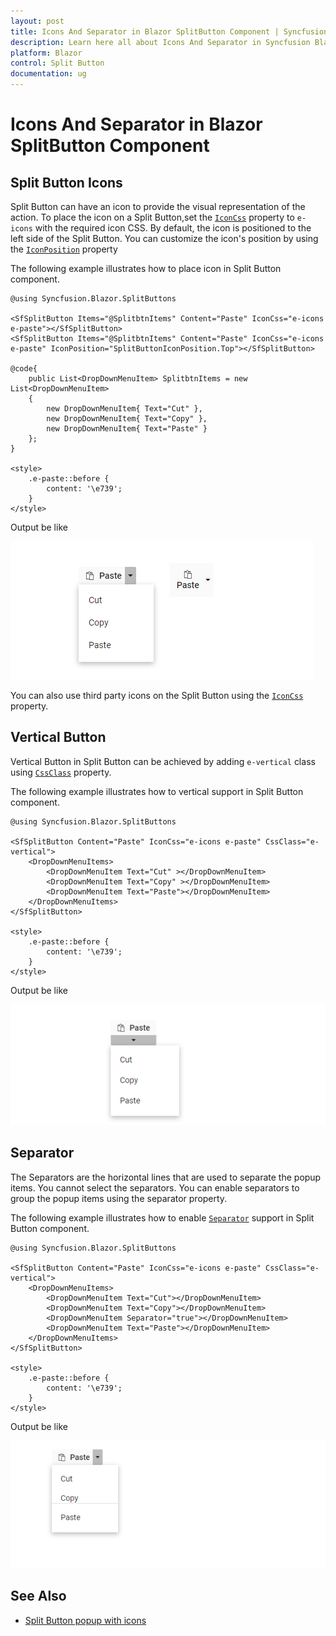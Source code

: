 ```yaml
---
layout: post
title: Icons And Separator in Blazor SplitButton Component | Syncfusion
description: Learn here all about Icons And Separator in Syncfusion Blazor SplitButton component and more.
platform: Blazor
control: Split Button
documentation: ug
---
```


# Icons And Separator in Blazor SplitButton Component

## Split Button Icons

Split Button can have an icon to provide the visual representation of the action. To place the icon on a
Split Button,set the [`IconCss`](https://help.syncfusion.com/cr/blazor/Syncfusion.Blazor.SplitButtons.SfSplitButton.html#Syncfusion_Blazor_SplitButtons_SfSplitButton_IconCss) property to `e-icons` with the required icon CSS. By default, the icon is positioned to the left side of the Split Button. You can customize the icon's position by using the [`IconPosition`](https://help.syncfusion.com/cr/blazor/Syncfusion.Blazor.SplitButtons.SfSplitButton.html#Syncfusion_Blazor_SplitButtons_SfSplitButton_IconPosition) property

The following example illustrates how to place icon in Split Button component.

```cshtml
@using Syncfusion.Blazor.SplitButtons

<SfSplitButton Items="@SplitbtnItems" Content="Paste" IconCss="e-icons e-paste"></SfSplitButton>
<SfSplitButton Items="@SplitbtnItems" Content="Paste" IconCss="e-icons e-paste" IconPosition="SplitButtonIconPosition.Top"></SfSplitButton>

@code{
    public List<DropDownMenuItem> SplitbtnItems = new List<DropDownMenuItem>
    {
        new DropDownMenuItem{ Text="Cut" },
        new DropDownMenuItem{ Text="Copy" },
        new DropDownMenuItem{ Text="Paste" }
    };
}

<style>
    .e-paste::before {
        content: '\e739';
    }
</style>

```

Output be like

![Split Button Sample](./images/sb-icon.png)

You can also use third party icons on the Split Button using the [`IconCss`](https://help.syncfusion.com/cr/blazor/Syncfusion.Blazor.SplitButtons.SfSplitButton.html#Syncfusion_Blazor_SplitButtons_SfSplitButton_IconCss) property.

## Vertical Button

Vertical Button in Split Button can be achieved by adding `e-vertical` class using [`CssClass`](https://help.syncfusion.com/cr/blazor/Syncfusion.Blazor.SplitButtons.SfSplitButton.html#Syncfusion_Blazor_SplitButtons_SfSplitButton_CssClass) property.

The following example illustrates how to vertical support in Split Button component.

```cshtml
@using Syncfusion.Blazor.SplitButtons

<SfSplitButton Content="Paste" IconCss="e-icons e-paste" CssClass="e-vertical">
    <DropDownMenuItems>
        <DropDownMenuItem Text="Cut" ></DropDownMenuItem>
        <DropDownMenuItem Text="Copy" ></DropDownMenuItem>
        <DropDownMenuItem Text="Paste"></DropDownMenuItem>
    </DropDownMenuItems>
</SfSplitButton>

<style>
    .e-paste::before {
        content: '\e739';
    }
</style>

```

Output be like

![Split Button Sample](./images/sb-vertical.png)

## Separator

The Separators are the horizontal lines that are used to separate the popup items. You cannot select the separators. You can enable separators to group the popup items using the separator property.

The following example illustrates how to enable [`Separator`](https://help.syncfusion.com/cr/blazor/Syncfusion.Blazor.SplitButtons.DropDownMenuItem.html#Syncfusion_Blazor_SplitButtons_DropDownMenuItem_Separator) support in Split Button component.

```cshtml
@using Syncfusion.Blazor.SplitButtons

<SfSplitButton Content="Paste" IconCss="e-icons e-paste" CssClass="e-vertical">
    <DropDownMenuItems>
        <DropDownMenuItem Text="Cut"></DropDownMenuItem>
        <DropDownMenuItem Text="Copy"></DropDownMenuItem>
        <DropDownMenuItem Separator="true"></DropDownMenuItem>
        <DropDownMenuItem Text="Paste"></DropDownMenuItem>
    </DropDownMenuItems>
</SfSplitButton>

<style>
    .e-paste::before {
        content: '\e739';
    }
</style>

```

Output be like

![Split Button Sample](./images/sb-separator.png)

## See Also

* [Split Button popup with icons](./popup-items#icons)